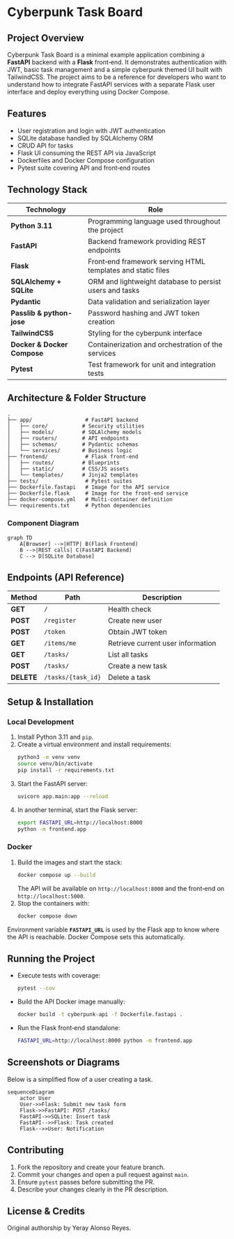 # Cyberpunk Task Board

## Project Overview
Cyberpunk Task Board is a minimal example application combining a **FastAPI** backend with a **Flask** front‑end. It demonstrates authentication with JWT, basic task management and a simple cyberpunk themed UI built with TailwindCSS. The project aims to be a reference for developers who want to understand how to integrate FastAPI services with a separate Flask user interface and deploy everything using Docker Compose.

## Features
- User registration and login with JWT authentication
- SQLite database handled by SQLAlchemy ORM
- CRUD API for tasks
- Flask UI consuming the REST API via JavaScript
- Dockerfiles and Docker Compose configuration
- Pytest suite covering API and front‑end routes

## Technology Stack
| Technology | Role |
|------------|------|
| **Python 3.11** | Programming language used throughout the project |
| **FastAPI** | Backend framework providing REST endpoints |
| **Flask** | Front‑end framework serving HTML templates and static files |
| **SQLAlchemy + SQLite** | ORM and lightweight database to persist users and tasks |
| **Pydantic** | Data validation and serialization layer |
| **Passlib & python-jose** | Password hashing and JWT token creation |
| **TailwindCSS** | Styling for the cyberpunk interface |
| **Docker & Docker Compose** | Containerization and orchestration of the services |
| **Pytest** | Test framework for unit and integration tests |

## Architecture & Folder Structure

```
.
├── app/                 # FastAPI backend
│   ├── core/           # Security utilities
│   ├── models/         # SQLAlchemy models
│   ├── routers/        # API endpoints
│   ├── schemas/        # Pydantic schemas
│   └── services/       # Business logic
├── frontend/            # Flask front-end
│   ├── routes/         # Blueprints
│   ├── static/         # CSS/JS assets
│   └── templates/      # Jinja2 templates
├── tests/               # Pytest suites
├── Dockerfile.fastapi   # Image for the API service
├── Dockerfile.flask     # Image for the front-end service
├── docker-compose.yml   # Multi-container definition
└── requirements.txt     # Python dependencies
```

### Component Diagram
```mermaid
graph TD
    A[Browser] -->|HTTP| B(Flask Frontend)
    B -->|REST calls| C(FastAPI Backend)
    C --> D[SQLite Database]
```

## Endpoints (API Reference)
| Method | Path | Description |
|--------|------|-------------|
| **GET** | `/` | Health check |
| **POST** | `/register` | Create new user |
| **POST** | `/token` | Obtain JWT token |
| **GET** | `/items/me` | Retrieve current user information |
| **GET** | `/tasks/` | List all tasks |
| **POST** | `/tasks/` | Create a new task |
| **DELETE** | `/tasks/{task_id}` | Delete a task |

## Setup & Installation

### Local Development
1. Install Python 3.11 and `pip`.
2. Create a virtual environment and install requirements:
   ```bash
   python3 -m venv venv
   source venv/bin/activate
   pip install -r requirements.txt
   ```
3. Start the FastAPI server:
   ```bash
   uvicorn app.main:app --reload
   ```
4. In another terminal, start the Flask server:
   ```bash
   export FASTAPI_URL=http://localhost:8000
   python -m frontend.app
   ```

### Docker
1. Build the images and start the stack:
   ```bash
   docker compose up --build
   ```
   The API will be available on `http://localhost:8000` and the front‑end on `http://localhost:5000`.
2. Stop the containers with:
   ```bash
   docker compose down
   ```

Environment variable **`FASTAPI_URL`** is used by the Flask app to know where the API is reachable. Docker Compose sets this automatically.

## Running the Project
- Execute tests with coverage:
  ```bash
  pytest --cov
  ```
- Build the API Docker image manually:
  ```bash
  docker build -t cyberpunk-api -f Dockerfile.fastapi .
  ```
- Run the Flask front‑end standalone:
  ```bash
  FASTAPI_URL=http://localhost:8000 python -m frontend.app
  ```

## Screenshots or Diagrams
Below is a simplified flow of a user creating a task.
```mermaid
sequenceDiagram
    actor User
    User->>Flask: Submit new task form
    Flask->>FastAPI: POST /tasks/
    FastAPI->>SQLite: Insert task
    FastAPI-->>Flask: Task created
    Flask-->>User: Notification
```

## Contributing
1. Fork the repository and create your feature branch.
2. Commit your changes and open a pull request against `main`.
3. Ensure `pytest` passes before submitting the PR.
4. Describe your changes clearly in the PR description.

## License & Credits
Original authorship by Yeray Alonso Reyes.
